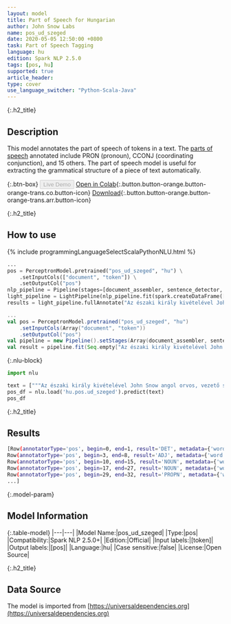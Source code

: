```yaml
---
layout: model
title: Part of Speech for Hungarian
author: John Snow Labs
name: pos_ud_szeged
date: 2020-05-05 12:50:00 +0800
task: Part of Speech Tagging
language: hu
edition: Spark NLP 2.5.0
tags: [pos, hu]
supported: true
article_header:
type: cover
use_language_switcher: "Python-Scala-Java"
---
```


{:.h2_title}
## Description
This model annotates the part of speech of tokens in a text. The [parts of speech](https://universaldependencies.org/u/pos/) annotated include PRON (pronoun), CCONJ (coordinating conjunction), and 15 others. The part of speech model is useful for extracting the grammatical structure of a piece of text automatically.

{:.btn-box}
<button class="button button-orange" disabled>Live Demo</button>
[Open in Colab](https://githubtocolab.com/JohnSnowLabs/spark-nlp-workshop/blob/2da56c087da53a2fac1d51774d49939e05418e57/tutorials/Certification_Trainings/Public/6.Playground_DataFrames.ipynb){:.button.button-orange.button-orange-trans.co.button-icon}
[Download](https://s3.amazonaws.com/auxdata.johnsnowlabs.com/public/models/pos_ud_szeged_hu_2.5.0_2.4_1588671966774.zip){:.button.button-orange.button-orange-trans.arr.button-icon}

{:.h2_title}
## How to use 

<div class="tabs-box" markdown="1">

{% include programmingLanguageSelectScalaPythonNLU.html %}

```python
...
pos = PerceptronModel.pretrained("pos_ud_szeged", "hu") \
    .setInputCols(["document", "token"]) \
    .setOutputCol("pos")
nlp_pipeline = Pipeline(stages=[document_assembler, sentence_detector, tokenizer, pos])
light_pipeline = LightPipeline(nlp_pipeline.fit(spark.createDataFrame([['']]).toDF("text")))
results = light_pipeline.fullAnnotate("Az északi király kivételével John Snow angol orvos, vezető szerepet játszik az érzéstelenítés és az orvosi higiénia fejlesztésében.")
```

```scala
...
val pos = PerceptronModel.pretrained("pos_ud_szeged", "hu")
    .setInputCols(Array("document", "token"))
    .setOutputCol("pos")
val pipeline = new Pipeline().setStages(Array(document_assembler, sentence_detector, tokenizer, pos))
val result = pipeline.fit(Seq.empty["Az északi király kivételével John Snow angol orvos, vezető szerepet játszik az érzéstelenítés és az orvosi higiénia fejlesztésében."].toDS.toDF("text")).transform(data)
```

{:.nlu-block}
```python
import nlu

text = ["""Az északi király kivételével John Snow angol orvos, vezető szerepet játszik az érzéstelenítés és az orvosi higiénia fejlesztésében."""]
pos_df = nlu.load('hu.pos.ud_szeged').predict(text)
pos_df
```

</div>

{:.h2_title}
## Results

```bash
[Row(annotatorType='pos', begin=0, end=1, result='DET', metadata={'word': 'Az'}),
Row(annotatorType='pos', begin=3, end=8, result='ADJ', metadata={'word': 'északi'}),
Row(annotatorType='pos', begin=10, end=15, result='NOUN', metadata={'word': 'király'}),
Row(annotatorType='pos', begin=17, end=27, result='NOUN', metadata={'word': 'kivételével'}),
Row(annotatorType='pos', begin=29, end=32, result='PROPN', metadata={'word': 'John'}),
...]
```

{:.model-param}
## Model Information

{:.table-model}
|---|---|
|Model Name:|pos_ud_szeged|
|Type:|pos|
|Compatibility:|Spark NLP 2.5.0+|
|Edition:|Official|
|Input labels:|[token]|
|Output labels:|[pos]|
|Language:|hu|
|Case sensitive:|false|
|License:|Open Source|

{:.h2_title}
## Data Source
The model is imported from [https://universaldependencies.org](https://universaldependencies.org)